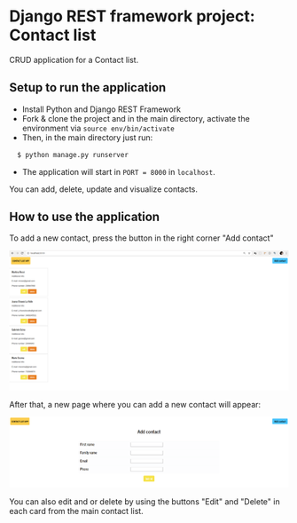 # Django REST framework project: Contact list

CRUD application for a Contact list.

## Setup to run the application

- Install Python and Django REST Framework
- Fork & clone the project and in the main directory, activate the environment via `source env/bin/activate`
- Then, in the main directory just run:

```sh
  $ python manage.py runserver
```

- The application will start in `PORT = 8000` in `localhost`.

You can add, delete, update and visualize contacts. 

## How to use the application

To add a new contact, press the button in the right corner "Add contact"

![Contact List App panel](tutorial/screenshots/contactlist1.png)

After that, a new page where you can add a new contact will appear:


![Add a new contact](tutorial/screenshots/contactlist2.png)

You can also edit and or delete by using the buttons "Edit" and "Delete" in each card from the main contact list.


